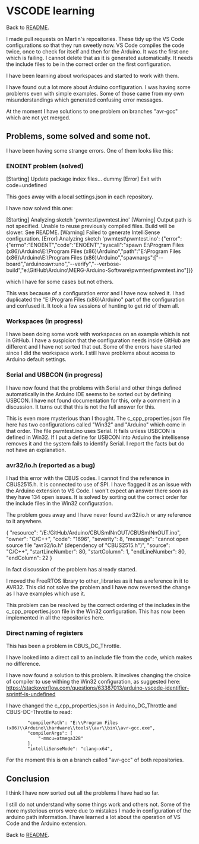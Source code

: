 # VSCODE learning

Back to [README](README.md).

I made pull requests on Martin's repositories. These tidy up the VS Code configurations so that they run sweetly now. VS Code compiles the code twice, once to check for itself and then for the Arduino. It was the first one which is failing. I cannot delete that as it is generated automatically. It needs the include files to be in the correct order on the first configuration.

I have been learning about workspaces and started to work with them.

I have found out a lot more about Arduino configuration. I was having some problems even with simple examples. Some of those came from my own misunderstandings which generated confusing error messages.

At the moment I have solutions to one problem on branches "avr-gcc" which are not yet merged.

## Problems, some solved and some not.

 I have been having some strange errors. One of them looks like this:

### ENOENT problem (solved)

[Starting] Update package index files...
dummy
[Error] Exit with code=undefined

This goes away with a local settings.json in each repository.

I have now solved this one:

[Starting] Analyzing sketch 'pwmtest\pwmtest.ino'
[Warning] Output path is not specified. Unable to reuse previously compiled files. Build will be slower. See README.
[Warning] Failed to generate IntelliSense configuration.
[Error] Analyzing sketch 'pwmtest\pwmtest.ino': {"error":{"errno":"ENOENT","code":"ENOENT","syscall":"spawn E:\\Program Files (x86)\\Arduino\\E:\\Program Files (x86)\\Arduino","path":"E:\\Program Files (x86)\\Arduino\\E:\\Program Files (x86)\\Arduino","spawnargs":["--board","arduino:avr:uno","--verify","--verbose-build","e:\\GitHub\\Arduino\\MERG-Arduino-Software\\pwmtest\\pwmtest.ino"]}}

which I have for some cases but not others.

This was because of a configuration error and I have now solved it. I had duplicated the "E:\\Program Files (x86)\\Arduino" part of the configuration and confused it. It took a few sessions of hunting to get rid of them all.

### Workspaces (in progress)

I have been doing some work with workspaces on an example which is not in GitHub. I have a suspicion that the configuration needs inside GitHub are different and I have not sorted that out. Some of the errors have started since I did the workspace work. I still have problems about access to Arduino default settings.

### Serial and USBCON (in progress)

I have now found that the problems with Serial and other things defined automatically in the Arduino IDE seems to be sorted out by defining USBCON. I have not found documentation for this, only a comment in a discussion. It turns out that this is not the full answer for this.

This is even more mysterious than I thought. The c_cpp_properties.json file here has two configurations called "Win32" and "Arduino" which come in that order. The file pwmtest.ino uses Serial. It fails unless USBCON is defined in Win32. If I put a define for USBCON into Arduino the intellisense removes it and the system fails to identify Serial. I report the facts but do not have an explanation.

### avr32/io.h (reported as a bug)

I had this error with the CBUS codes. I cannot find the reference in CBUS2515.h. It is connected to use of SPI. I have flagged it as an issue with the Arduino extension to VS Code. I won't expect an answer there soon as they have 134 open issues. It is solved by sorting out the correct order for the include files in the Win32 configuration.

The problem goes away and I have never found avr32/io.h or any reference to it anywhere.

{
	"resource": "/E:/GitHub/Arduino/CBUSmINnOUT/CBUSmINnOUT.ino",
	"owner": "C/C++",
	"code": "1696",
	"severity": 8,
	"message": "cannot open source file \"avr32/io.h\" (dependency of \"CBUS2515.h\")",
	"source": "C/C++",
	"startLineNumber": 80,
	"startColumn": 1,
	"endLineNumber": 80,
	"endColumn": 22
}

In fact discussion of the problem has already started.

I moved the FreeRTOS library to other_libraries as it has a reference in it to AVR32. This did not solve the problem and I have now reversed the change as I have examples which use it.

This problem can be resolved by the correct ordering of the includes in the c_cpp_properties.json file in the Win32 configuration. This has now been implemented in all the repositories here.

### Direct naming of registers

This has been a problem in CBUS_DC_Throttle.

I have looked into a direct call to an include file from the code, which makes no difference.

I have now found a solution to this problem. It involves changing the choice of compiler to use withing the Win32 configuration, as suggested here: 
https://stackoverflow.com/questions/63387013/arduino-vscode-identifier-sprintf-is-undefined

I have changed the c_cpp_properties.json in Arduino_DC_Throttle and CBUS-DC-Throttle to read:

            "compilerPath": "E:\\Program Files (x86)\\Arduino\\hardware\\tools\\avr\\bin\\avr-gcc.exe",
            "compilerArgs": [
                "-mmcu=atmega328"
            ],
            "intelliSenseMode": "clang-x64",

For the moment this is on a branch called "avr-gcc" of both repositories.

## Conclusion

I think I have now sorted out all the problems I have had so far.

I still do not understand why some things work and others not. Some of the more mysterious errors were due to mistakes I made in configuration of the arduino path information. I have learned a lot about the operation of VS Code and the Arduino extension.


Back to [README](README.md).
